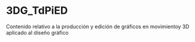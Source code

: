 # 3DG_TdPiED
Contenido relativo a la producción y edición de gráficos en movimientoy 3D aplicado al diseño gráfico
